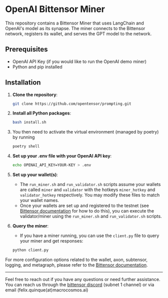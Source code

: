 # OpenAI Bittensor Miner

This repository contains a Bittensor Miner that uses LangChain and OpenAI's model as its synapse. The miner connects to the Bittensor network, registers its wallet, and serves the GPT model to the network.

## Prerequisites

- OpenAI API Key (if you would like to run the OpenAI demo miner)
- Python and pip installed

## Installation

1. **Clone the repository**:

    ```bash
    git clone https://github.com/opentensor/prompting.git
    ```

2. **Install all Python packages**:

    ```bash
    bash install.sh
    ```

3. You then need to activate the virtual environment (managed by poetry) by running
    ```bash
    poetry shell
    ```

4. **Set up your .env file with your OpenAI API key**:

    ```bash
    echo OPENAI_API_KEY=YOUR-KEY > .env
    ```

5. **Set up your wallet(s)**:
    - The `run_miner.sh` and `run_validator.sh` scripts assume your wallets are called `miner` and `validator` with the hotkeys `miner_hotkey` and `validator_hotkey` respectively. You may modify these files to match your wallet names.
    - Once your wallets are set up and registered to the testnet (see [Bittensor documentation](https://docs.bittensor.com/) for how to do this), you can execute the validator/miner using the `run_miner.sh` and `run_validator.sh` scripts.

6. **Query the miner**:
    - If you have a miner running, you can use the `client.py` file to query your miner and get responses:

    ```bash
    python client.py
    ```

For more configuration options related to the wallet, axon, subtensor, logging, and metagraph, please refer to the [Bittensor documentation](https://docs.bittensor.com/).

---

Feel free to reach out if you have any questions or need further assistance. You can reach us through the [bittensor discord](https://discord.gg/UqAxyhrf) (subnet 1 channel) or via email (felix.quinque(at)macrocosmos.ai)
